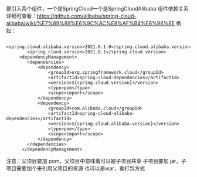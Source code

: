 要引入两个组件，一个是SpringCloud一个是SpringCloudAlibaba
组件依赖关系详细可查看：https://github.com/alibaba/spring-cloud-alibaba/wiki/%E7%89%88%E6%9C%AC%E8%AF%B4%E6%98%8E
例如：
```
        <spring.cloud.alibaba.version>2021.0.1.0</spring.cloud.alibaba.version>
        <spring.cloud.version>2021.0.1</spring.cloud.version>
     <dependencyManagement>
        <dependencies>
            <dependency>
                <groupId>org.springframework.cloud</groupId>
                <artifactId>spring-cloud-dependencies</artifactId>
                <version>${spring.cloud.version}</version>
                <type>pom</type>
                <scope>import</scope>
            </dependency>
            <dependency>
                <groupId>com.alibaba.cloud</groupId>
                <artifactId>spring-cloud-alibaba-dependencies</artifactId>
                <version>${spring.cloud.alibaba.version}</version>
                <type>pom</type>
                <scope>import</scope>
            </dependency>
        </dependencies>
      </dependencyManagement>
```
注意：父项目要加    <packaging>pom</packaging>，父项目中</dependencyManagement>意味着可以被子项目共享
子项目要加    <packaging>jar</packaging>，子项目需要加个<parent>来引用父项目的资源
也可以是war，看打包方式
